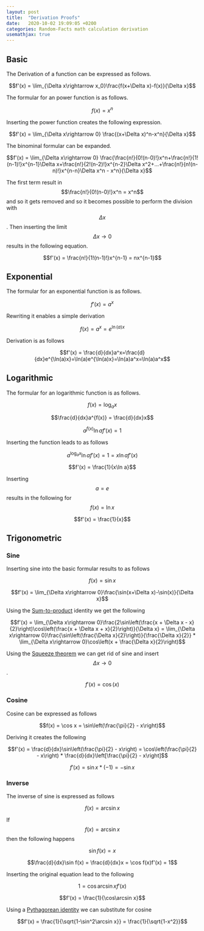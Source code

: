 ```yaml
---
layout: post
title:  "Derivation Proofs"
date:   2020-10-02 19:09:05 +0200
categories: Random-Facts math calculation derivation
usemathjax: true
---
```

## Basic
The Derivation of a function can be expressed as follows.

$$f'(x) = \lim_{\Delta x\rightarrow x_0}\frac{f(x+\Delta x)-f(x)}{\Delta x}$$

The formular for an power function is as follows.

$$f(x)=x^n$$

Inserting the power function creates the following expression.

$$f'(x) = \lim_{\Delta x\rightarrow 0} \frac{(x+\Delta x)^n-x^n}{\Delta x}$$ 

The binominal formular can be expanded.

$$f'(x) = \lim_{\Delta x\rightarrow 0} \frac{\frac{n!}{0!(n-0)!}x^n+\frac{n!}{1!(n-1)!}x^{n-1}\Delta x+\frac{n!}{2!(n-2)!}x^{n-2}\Delta x^2+...+\frac{n!}{n!(n-n)!}x^{n-n}\Delta x^n - x^n}{\Delta x}$$ 

The first term result in $$\frac{n!}{0!(n-0)!}x^n = x^n$$ and so it gets removed and so it becomes possible to perform the division with $$\Delta x$$. Then inserting the limit $$\Delta x \rightarrow 0$$ results in the following equation.

$$f'(x) = \frac{n!}{1!(n-1)!}x^{n-1} = nx^{n-1}$$

## Exponential
The formular for an exponential function is as follows.

$$f'(x) = a^x$$

Rewriting it enables a simple derivation 

$$f(x) = a^x = e^{\ln(a)x}$$

Derivation is as follows

$$f'(x) = \frac{d}{dx}a^x=\frac{d}{dx}e^{\ln(a)x}=\ln(a)e^{\ln(a)x}=\ln(a)a^x=\ln(a)a^x$$

## Logarithmic
The formular for an logarithmic function is as follows.

$$f(x) = \log_a x$$

$$\frac{d}{dx}a^{f(x)} = \frac{d}{dx}x$$

$$a^{f(x)}\ln a f'(x) = 1$$

Inserting the function leads to as follows

$$a^{\log_a x}\ln a f'(x) = 1 = x\ln a f'(x)$$

$$f'(x) = \frac{1}{x\ln a}$$

Inserting $$a = e$$ results in the following for $$f(x) = \ln x$$

$$f'(x) = \frac{1}{x}$$

## Trigonometric
### Sine
Inserting sine into the basic formular results to as follows

$$f(x) = \sin x$$

$$f'(x) = \lim_{\Delta x\rightarrow 0}\frac{\sin(x+\Delta x)-\sin(x)}{\Delta x}$$

Using the [Sum-to-product](https://en.wikipedia.org/wiki/List_of_trigonometric_identities#Product-to-sum_and_sum-to-product_identities) identity we get the following

$$f'(x) = \lim_{\Delta x\rightarrow 0}\frac{2\sin\left(\frac{x + \Delta x - x}{2}\right)\cos\left(\frac{x + \Delta x + x}{2}\right)}{\Delta x} = \lim_{\Delta x\rightarrow 0}\frac{\sin\left(\frac{\Delta x}{2}\right)}{\frac{\Delta x}{2}} * \lim_{\Delta x\rightarrow 0}\cos\left(x + \frac{\Delta x}{2}\right)$$

Using the [Squeeze theorem](https://en.wikipedia.org/wiki/Squeeze_theorem#Second_example) we can get rid of sine and insert $$\Delta x \rightarrow 0$$.

$$f'(x) = \cos(x)$$

### Cosine
Cosine can be expressed as follows

$$f(x) = \cos x = \sin\left(\frac{\pi}{2} - x\right)$$

Deriving it creates the following

$$f'(x) = \frac{d}{dx}\sin\left(\frac{\pi}{2} - x\right) = \cos\left(\frac{\pi}{2} - x\right) * \frac{d}{dx}\left[\frac{\pi}{2} - x\right]$$

$$f'(x) = \sin x * (-1) = -\sin x$$

### Inverse
The inverse of sine is expressed as follows

$$f(x) = \arcsin x$$

If $$f(x) = \arcsin x$$ then the following happens

$$\sin f(x) = x$$

$$\frac{d}{dx}\sin f(x) = \frac{d}{dx}x = \cos f(x)f'(x) = 1$$

Inserting the original equation lead to the following

$$1 = \cos\arcsin xf'(x)$$

$$f'(x) = \frac{1}{\cos\arcsin x}$$

Using a [Pythagorean identity](https://en.wikipedia.org/wiki/List_of_trigonometric_identities#Pythagorean_identities) we can substitute for cosine

$$f'(x) = \frac{1}{\sqrt{1-\sin^2\arcsin x}} = \frac{1}{\sqrt{1-x^2}}$$